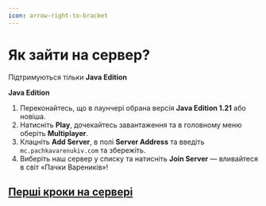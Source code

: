 ```yaml
---
icon: arrow-right-to-bracket
---
```


# Як зайти на сервер?

Підтримуються тільки **Java Edition**

**Java Edition**

1. Переконайтесь, що в лаунчері обрана версія **Java Edition 1.21** або новіша.
2. Натисніть **Play**, дочекайтесь завантаження та в головному меню оберіть **Multiplayer**.
3. Клацніть **Add Server**, в полі **Server Address** та введіть `mc.pachkavarenukiv.com` та збережіть.
4. Виберіть наш сервер у списку та натисніть **Join Server** — вливайтеся в світ «Пачки Вареників»!

## [Перші кроки на сервері](pershi-kroki-na-serveri.md)
